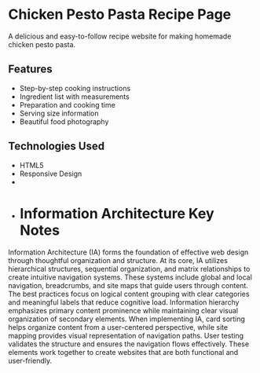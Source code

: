 # Chicken Pesto Pasta Recipe Page

A delicious and easy-to-follow recipe website for making homemade chicken pesto pasta.

## Features

- Step-by-step cooking instructions
- Ingredient list with measurements
- Preparation and cooking time
- Serving size information
- Beautiful food photography

## Technologies Used

- HTML5
- Responsive Design
- 
- # Information Architecture Key Notes

Information Architecture (IA) forms the foundation of effective web design through thoughtful organization and structure. At its core, IA utilizes hierarchical structures, sequential organization, and matrix relationships to create intuitive navigation systems. These systems include global and local navigation, breadcrumbs, and site maps that guide users through content. The best practices focus on logical content grouping with clear categories and meaningful labels that reduce cognitive load. Information hierarchy emphasizes primary content prominence while maintaining clear visual organization of secondary elements. When implementing IA, card sorting helps organize content from a user-centered perspective, while site mapping provides visual representation of navigation paths. User testing validates the structure and ensures the navigation flows effectively. These elements work together to create websites that are both functional and user-friendly.
